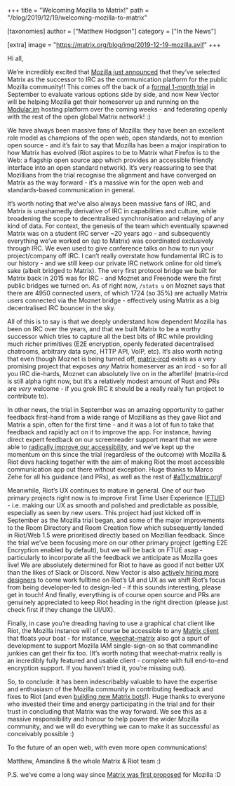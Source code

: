 +++
title = "Welcoming Mozilla to Matrix!"
path = "/blog/2019/12/19/welcoming-mozilla-to-matrix"

[taxonomies]
author = ["Matthew Hodgson"]
category = ["In the News"]

[extra]
image = "https://matrix.org/blog/img/2019-12-19-mozilla.avif"
+++

Hi all,

We’re incredibly excited that [Mozilla just announced](https://discourse.mozilla.org/t/synchronous-messaging-at-mozilla-the-decision/50620) that they’ve selected Matrix as the successor to IRC as the communication platform for the public Mozilla community!!  This comes off the back of a [formal 1-month trial](https://discourse.mozilla.org/t/synchronous-messaging-at-mozilla-trial-servers-feedback/44871) in September to evaluate various options side by side, and now New Vector will be helping Mozilla get their homeserver up and running on the [Modular.im](https://modular.im) hosting platform over the coming weeks - and federating openly with the rest of the open global Matrix network! :)

We have always been massive fans of Mozilla: they have been an excellent role model as champions of the open web, open standards, not to mention open source - and it’s fair to say that Mozilla has been a major inspiration to how Matrix has evolved (Riot aspires to be to Matrix what Firefox is to the Web: a flagship open source app which provides an accessible friendly interface into an open standard network).  It’s very reassuring to see that Mozillians from the trial recognise the alignment and have converged on Matrix as the way forward - it’s a massive win for the open web and standards-based communication in general.

It’s worth noting that we’ve also always been massive fans of IRC, and Matrix is unashamedly derivative of IRC in capabilities and culture, while broadening the scope to decentralised synchronisation and relaying of any kind of data.  For context, the genesis of the team which eventually spawned Matrix was on a student IRC server ~20 years ago - and subsequently everything we’ve worked on (up to Matrix) was coordinated exclusively through IRC.  We even used to give conference talks on how to run your project/company off IRC.  I can’t really overstate how fundamental IRC is to our history - and we still keep our private IRC network online for old time’s sake (albeit bridged to Matrix). The very first protocol bridge we built for Matrix back in 2015 was for IRC - and Moznet and Freenode were the first public bridges we turned on. As of right now, `/stats u` on Moznet says that there are 4950 connected users, of which 1724 (so 35%) are actually Matrix users connected via the Moznet bridge - effectively using Matrix as a big decentralised IRC bouncer in the sky.

All of this is to say is that we deeply understand how dependent Mozilla has been on IRC over the years, and that we built Matrix to be a worthy successor which tries to capture all the best bits of IRC while providing much richer primitives (E2E encryption, openly federated decentralised chatrooms, arbitrary data sync, HTTP API, VoIP, etc).  It’s also worth noting that even though Moznet is being turned off, [matrix-ircd](https://github.com/matrix-org/matrix-ircd) exists as a very promising project that exposes _any_ Matrix homeserver as an ircd - so for all you IRC die-hards, Moznet can absolutely live on in the afterlife!  (matrix-ircd is still alpha right now, but it’s a relatively modest amount of Rust and PRs are *very* welcome - if you grok IRC it should be a really really fun project to contribute to).

In other news, the trial in September was an amazing opportunity to gather feedback first-hand from a wide range of Mozillians as they gave Riot and Matrix a spin, often for the first time - and it was a lot of fun to take that feedback and rapidly act on it to improve the app.  For instance, having direct expert feedback on our screenreader support meant that we were able to [radically improve our accessibility](https://blog.riot.im/riot-web-1-5/), and we’ve kept up the momentum on this since the trial (regardless of the outcome) with Mozilla & Riot devs hacking together with the aim of making Riot the most accessible communication app out there without exception.  Huge thanks to Marco Zehe for all his guidance (and PRs), as well as the rest of [#a11y:matrix.org](https://matrix.to/#/#a11y:matrix.org)!

Meanwhile, Riot’s UX continues to mature in general. One of our two primary projects right now is to improve First Time User Experience ([FTUE](https://github.com/vector-im/riot-web/issues?utf8=%E2%9C%93&q=is%3Aissue+is%3Aopen+label%3Aproject%3AFtue+)) - i.e. making our UX as smooth and polished and predictable as possible, especially as seen by new users.  This project had just kicked off in September as the Mozilla trial began, and some of the major improvements to the Room Directory and Room Creation flow which subsequently landed in Riot/Web 1.5 were prioritised directly based on Mozillian feedback.  Since the trial we’ve been focusing more on our other primary project (getting E2E Encryption enabled by default), but we will be back on FTUE asap - particularly to incorporate all the feedback we anticipate as Mozilla goes live!  We are absolutely determined for Riot to have as good if not better UX than the likes of Slack or Discord.  New Vector is also [actively hiring more designers](https://apply.workable.com/new-vector/j/6CB817C79E/) to come work fulltime on Riot’s UI and UX as we shift Riot’s focus from being developer-led to design-led - if this sounds interesting, please get in touch!  And finally, everything is of course open source and PRs are genuinely appreciated to keep Riot heading in the right direction (please just check first if they change the UI/UX).

Finally, in case you’re dreading having to use a graphical chat client like Riot, the Mozilla instance will of course be accessible to any [Matrix client](https://matrix.org/clients/) that floats your boat - for instance, [weechat-matrix](https://github.com/poljar/weechat-matrix) also got a spurt of development to support Mozilla IAM single-sign-on so that commandline junkies can get their fix too. (It’s worth noting that weechat-matrix really is an incredibly fully featured and usable client - complete with full end-to-end encryption support.  If you haven’t tried it, you’re missing out).

So, to conclude: it has been indescribably valuable to have the expertise and enthusiasm of the Mozilla community in contributing feedback and fixes to Riot (and even [building new Matrix bots](https://github.com/bnjbvr/botzilla)!).  Huge thanks to everyone who invested their time and energy participating in the trial and for their trust in concluding that Matrix was the way forward.  We see this as a massive responsibility and honour to help power the wider Mozilla community, and we will do everything we can to make it as successful as conceivably possible :)

To the future of an open web, with even more open communications!

Matthew, Amandine & the whole Matrix & Riot team :)

P.S. we’ve come a long way since [Matrix was first proposed](https://discourse.mozilla.org/t/matrix-and-irc-mozillians-custom-client/2911/7) for Mozilla :D


<!-- Docs to Markdown version 1.0β17 -->
